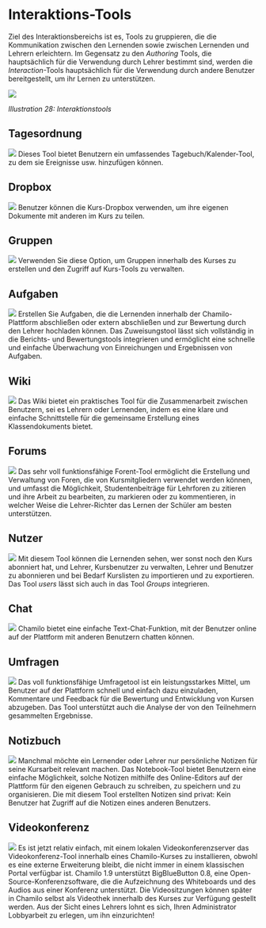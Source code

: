 # Interaktions-Tools

Ziel des Interaktionsbereichs ist es, Tools zu gruppieren, die die Kommunikation zwischen den Lernenden sowie zwischen Lernenden und Lehrern erleichtern. Im Gegensatz zu den _Authoring_ Tools, die hauptsächlich für die Verwendung durch Lehrer bestimmt sind, werden die _Interaction_-Tools hauptsächlich für die Verwendung durch andere Benutzer bereitgestellt, um ihr Lernen zu unterstützen.

![](../../.gitbook/assets/images30%20%282%29.png)

_Illustration 28: Interaktionstools_

## Tagesordnung <a id="agenda"></a>

![](../../.gitbook/assets/graphics96.png) Dieses Tool bietet Benutzern ein umfassendes Tagebuch/Kalender-Tool, zu dem sie Ereignisse usw. hinzufügen können.

## Dropbox <a id="dropbox"></a>

![](../../.gitbook/assets/graphics97.png) Benutzer können die Kurs-Dropbox verwenden, um ihre eigenen Dokumente mit anderen im Kurs zu teilen.

## Gruppen <a id="groups"></a>

![](../../.gitbook/assets/graphics98.png) Verwenden Sie diese Option, um Gruppen innerhalb des Kurses zu erstellen und den Zugriff auf Kurs-Tools zu verwalten.

## Aufgaben <a id="assignments"></a>

![](../../.gitbook/assets/graphics99.png) Erstellen Sie Aufgaben, die die Lernenden innerhalb der Chamilo-Plattform abschließen oder extern abschließen und zur Bewertung durch den Lehrer hochladen können. Das Zuweisungstool lässt sich vollständig in die Berichts- und Bewertungstools integrieren und ermöglicht eine schnelle und einfache Überwachung von Einreichungen und Ergebnissen von Aufgaben.

## Wiki <a id="wiki"></a>

![](../../.gitbook/assets/graphics100.png) Das Wiki bietet ein praktisches Tool für die Zusammenarbeit zwischen Benutzern, sei es Lehrern oder Lernenden, indem es eine klare und einfache Schnittstelle für die gemeinsame Erstellung eines Klassendokuments bietet.

## Forums <a id="forum"></a>

![](../../.gitbook/assets/graphics101.png) Das sehr voll funktionsfähige Forent-Tool ermöglicht die Erstellung und Verwaltung von Foren, die von Kursmitgliedern verwendet werden können, und umfasst die Möglichkeit, Studentenbeiträge für Lehrforen zu zitieren und ihre Arbeit zu bearbeiten, zu markieren oder zu kommentieren, in welcher Weise die Lehrer-Richter das Lernen der Schüler am besten unterstützen.

## Nutzer <a id="users"></a>

![](../../.gitbook/assets/graphics102.png) Mit diesem Tool können die Lernenden sehen, wer sonst noch den Kurs abonniert hat, und Lehrer, Kursbenutzer zu verwalten, Lehrer und Benutzer zu abonnieren und bei Bedarf Kurslisten zu importieren und zu exportieren. Das Tool _users_ lässt sich auch in das Tool _Groups_ integrieren.

## Chat <a id="chat"></a>

![](../../.gitbook/assets/graphics103.png) Chamilo bietet eine einfache Text-Chat-Funktion, mit der Benutzer online auf der Plattform mit anderen Benutzern chatten können.

## Umfragen <a id="surveys"></a>

![](../../.gitbook/assets/graphics104.png) Das voll funktionsfähige Umfragetool ist ein leistungsstarkes Mittel, um Benutzer auf der Plattform schnell und einfach dazu einzuladen, Kommentare und Feedback für die Bewertung und Entwicklung von Kursen abzugeben. Das Tool unterstützt auch die Analyse der von den Teilnehmern gesammelten Ergebnisse.

## Notizbuch <a id="notebook"></a>

![](../../.gitbook/assets/graphics105.png) Manchmal möchte ein Lernender oder Lehrer nur persönliche Notizen für seine Kursarbeit relevant machen. Das Notebook-Tool bietet Benutzern eine einfache Möglichkeit, solche Notizen mithilfe des Online-Editors auf der Plattform für den eigenen Gebrauch zu schreiben, zu speichern und zu organisieren. Die mit diesem Tool erstellten Notizen sind privat: Kein Benutzer hat Zugriff auf die Notizen eines anderen Benutzers.

## Videokonferenz <a id="video-conference"></a>

![](../../.gitbook/assets/graphics106.png) Es ist jetzt relativ einfach, mit einem lokalen Videokonferenzserver das Videokonferenz-Tool innerhalb eines Chamilo-Kurses zu installieren, obwohl es eine externe Erweiterung bleibt, die nicht immer in einem klassischen Portal verfügbar ist. Chamilo 1.9 unterstützt BigBlueButton 0.8, eine Open-Source-Konferenzsoftware, die die Aufzeichnung des Whiteboards und des Audios aus einer Konferenz unterstützt. Die Videositzungen können später in Chamilo selbst als Videothek innerhalb des Kurses zur Verfügung gestellt werden. Aus der Sicht eines Lehrers lohnt es sich, Ihren Administrator Lobbyarbeit zu erlegen, um ihn einzurichten!